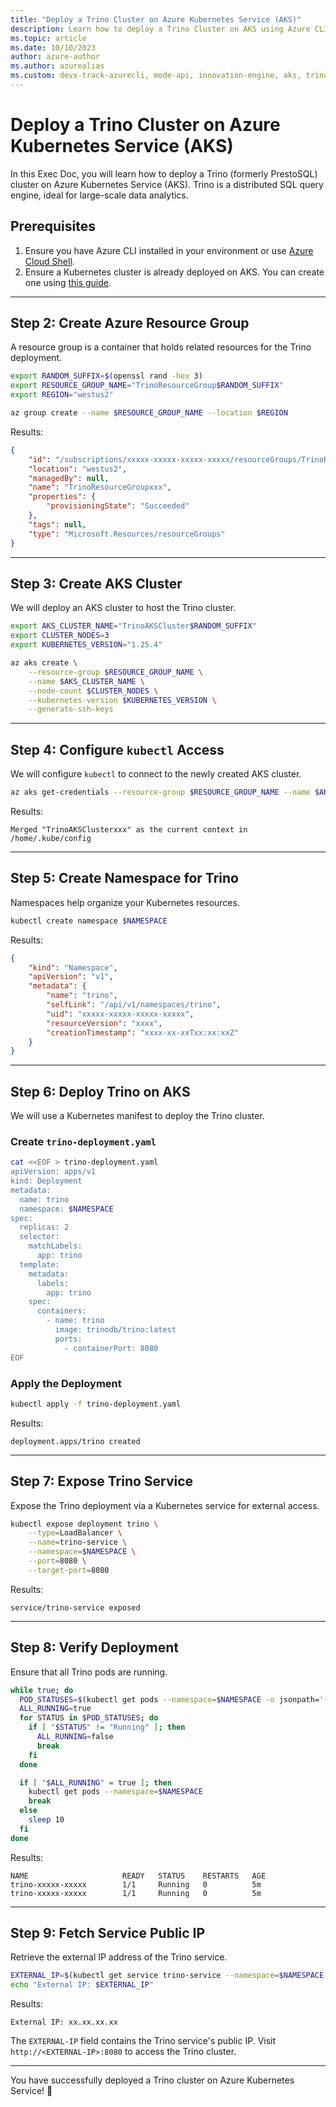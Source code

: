 ```yaml
---
title: "Deploy a Trino Cluster on Azure Kubernetes Service (AKS)"
description: Learn how to deploy a Trino Cluster on AKS using Azure CLI for scalable and distributed SQL query processing.
ms.topic: article
ms.date: 10/10/2023
author: azure-author
ms.author: azurealias
ms.custom: devx-track-azurecli, mode-api, innovation-engine, aks, trino, distributed-sql, data-analytics
---
```


# Deploy a Trino Cluster on Azure Kubernetes Service (AKS)

In this Exec Doc, you will learn how to deploy a Trino (formerly PrestoSQL) cluster on Azure Kubernetes Service (AKS). Trino is a distributed SQL query engine, ideal for large-scale data analytics.

## Prerequisites

1. Ensure you have Azure CLI installed in your environment or use [Azure Cloud Shell](https://shell.azure.com/).  
2. Ensure a Kubernetes cluster is already deployed on AKS. You can create one using [this guide](https://learn.microsoft.com/azure/aks/).

---

## Step 2: Create Azure Resource Group

A resource group is a container that holds related resources for the Trino deployment.

```bash
export RANDOM_SUFFIX=$(openssl rand -hex 3)
export RESOURCE_GROUP_NAME="TrinoResourceGroup$RANDOM_SUFFIX"
export REGION="westus2"

az group create --name $RESOURCE_GROUP_NAME --location $REGION
```

Results:

<!-- expected_similarity=0.3 -->

```json
{
    "id": "/subscriptions/xxxxx-xxxxx-xxxxx-xxxxx/resourceGroups/TrinoResourceGroupxxx",
    "location": "westus2",
    "managedBy": null,
    "name": "TrinoResourceGroupxxx",
    "properties": {
        "provisioningState": "Succeeded"
    },
    "tags": null,
    "type": "Microsoft.Resources/resourceGroups"
}
```

---

## Step 3: Create AKS Cluster

We will deploy an AKS cluster to host the Trino cluster.

```bash
export AKS_CLUSTER_NAME="TrinoAKSCluster$RANDOM_SUFFIX"
export CLUSTER_NODES=3
export KUBERNETES_VERSION="1.25.4"

az aks create \
    --resource-group $RESOURCE_GROUP_NAME \
    --name $AKS_CLUSTER_NAME \
    --node-count $CLUSTER_NODES \
    --kubernetes-version $KUBERNETES_VERSION \
    --generate-ssh-keys
```

---

## Step 4: Configure `kubectl` Access

We will configure `kubectl` to connect to the newly created AKS cluster.

```bash
az aks get-credentials --resource-group $RESOURCE_GROUP_NAME --name $AKS_CLUSTER_NAME
```

Results:

<!-- expected_similarity=0.3 -->

```text
Merged "TrinoAKSClusterxxx" as the current context in /home/.kube/config
```

---

## Step 5: Create Namespace for Trino

Namespaces help organize your Kubernetes resources.

```bash
kubectl create namespace $NAMESPACE
```

Results:

<!-- expected_similarity=0.3 -->

```json
{
    "kind": "Namespace",
    "apiVersion": "v1",
    "metadata": {
        "name": "trino",
        "selfLink": "/api/v1/namespaces/trino",
        "uid": "xxxxx-xxxxx-xxxxx-xxxxx",
        "resourceVersion": "xxxx",
        "creationTimestamp": "xxxx-xx-xxTxx:xx:xxZ"
    }
}
```

---

## Step 6: Deploy Trino on AKS

We will use a Kubernetes manifest to deploy the Trino cluster.

### Create `trino-deployment.yaml`

```bash
cat <<EOF > trino-deployment.yaml
apiVersion: apps/v1
kind: Deployment
metadata:
  name: trino
  namespace: $NAMESPACE
spec:
  replicas: 2
  selector:
    matchLabels:
      app: trino
  template:
    metadata:
      labels:
        app: trino
    spec:
      containers:
        - name: trino
          image: trinodb/trino:latest
          ports:
            - containerPort: 8080
EOF
```

### Apply the Deployment

```bash
kubectl apply -f trino-deployment.yaml
```

Results:

<!-- expected_similarity=0.3 -->

```text
deployment.apps/trino created
```

---

## Step 7: Expose Trino Service

Expose the Trino deployment via a Kubernetes service for external access.

```bash
kubectl expose deployment trino \
    --type=LoadBalancer \
    --name=trino-service \
    --namespace=$NAMESPACE \
    --port=8080 \
    --target-port=8080
```

Results:

<!-- expected_similarity=0.3 -->

```output
service/trino-service exposed
```

---

## Step 8: Verify Deployment

Ensure that all Trino pods are running.

```bash
while true; do
  POD_STATUSES=$(kubectl get pods --namespace=$NAMESPACE -o jsonpath='{.items[*].status.phase}')
  ALL_RUNNING=true
  for STATUS in $POD_STATUSES; do
    if [ "$STATUS" != "Running" ]; then
      ALL_RUNNING=false
      break
    fi
  done

  if [ "$ALL_RUNNING" = true ]; then
    kubectl get pods --namespace=$NAMESPACE
    break
  else
    sleep 10
  fi
done
```

Results:

<!-- expected_similarity=0.3 -->

```text
NAME                     READY   STATUS    RESTARTS   AGE
trino-xxxxx-xxxxx        1/1     Running   0          5m
trino-xxxxx-xxxxx        1/1     Running   0          5m
```

---

## Step 9: Fetch Service Public IP

Retrieve the external IP address of the Trino service.

```bash
EXTERNAL_IP=$(kubectl get service trino-service --namespace=$NAMESPACE -o jsonpath='{.status.loadBalancer.ingress[0].ip}')
echo "External IP: $EXTERNAL_IP"
```

Results:

<!-- expected_similarity=0.3 -->

```text
External IP: xx.xx.xx.xx
```

The `EXTERNAL-IP` field contains the Trino service's public IP. Visit `http://<EXTERNAL-IP>:8080` to access the Trino cluster.

---

You have successfully deployed a Trino cluster on Azure Kubernetes Service! 🎉